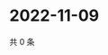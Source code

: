 # 2022-11-09

共 0 条

<!-- BEGIN WEIBO -->
<!-- 最后更新时间 Wed Nov 09 2022 14:26:13 GMT+0800 (China Standard Time) -->

<!-- END WEIBO -->
